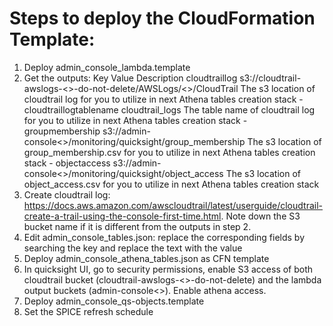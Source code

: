 # Steps to deploy the CloudFormation Template:
1. Deploy admin_console_lambda.template
2. Get the outputs:
Key             Value                                                                               Description
cloudtraillog	s3://cloudtrail-awslogs-<<aws-account-id>>-do-not-delete/AWSLogs/<<aws-account-id>>/CloudTrail	The s3 location of cloudtrail log for you to utilize in next Athena tables creation stack	-
cloudtraillogtablename	cloudtrail_logs	The table name of cloudtrail log for you to utilize in next Athena tables creation stack	-
groupmembership	s3://admin-console<<aws-account-id>>/monitoring/quicksight/group_membership	The s3 location of group_membership.csv for you to utilize in next Athena tables creation stack	-
objectaccess	s3://admin-console<<aws-account-id>>/monitoring/quicksight/object_access	The s3 location of object_access.csv for you to utilize in next Athena tables creation stack
3. Create cloudtrail log: https://docs.aws.amazon.com/awscloudtrail/latest/userguide/cloudtrail-create-a-trail-using-the-console-first-time.html. Note down the S3 bucket name if it is different from the outputs in step 2. 
4. Edit admin_console_tables.json: replace the corresponding fields by searching the key and replace the text with the value
5. Deploy admin_console_athena_tables.json as CFN template
6. In quicksight UI, go to security permissions, enable S3 access of both cloudtrail bucket (cloudtrail-awslogs-<<aws-account-id>>-do-not-delete) and the lambda output buckets (admin-console<<aws-account-id>>). Enable athena access.
7. Deploy admin_console_qs-objects.template
8. Set the SPICE refresh schedule
